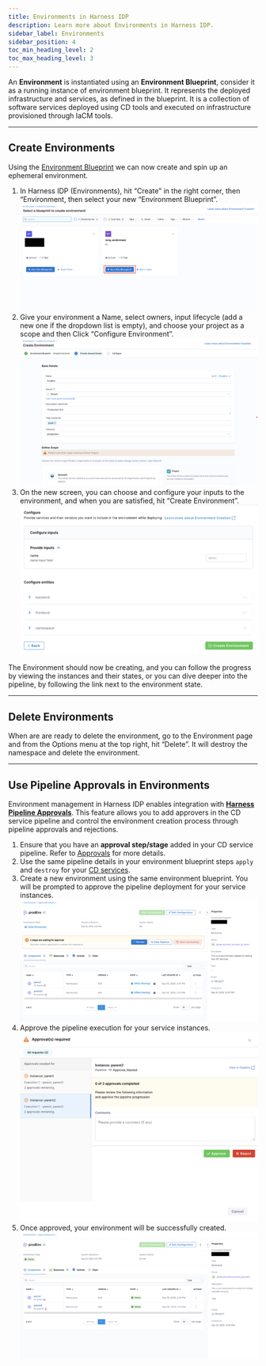 ```yaml
---
title: Environments in Harness IDP
description: Learn more about Environments in Harness IDP. 
sidebar_label: Environments
sidebar_position: 4
toc_min_heading_level: 2
toc_max_heading_level: 3
---
```


An **Environment** is instantiated using an **Environment Blueprint**, consider it as a running instance of environment blueprint. It represents the deployed infrastructure and services, as defined in the blueprint. It is a collection of software services deployed using CD tools and executed on infrastructure provisioned through IaCM tools.

---

## Create Environments
Using the [Environment Blueprint](/docs/internal-developer-portal/environment-management/env-blueprint-yaml.md) we can now create and spin up an ephemeral environment. 

1. In Harness IDP (Environments), hit “Create” in the right corner, then “Environment, then select your new “Environment Blueprint”.
![](./static/env-use.png)
2. Give your environment a Name, select owners, input lifecycle (add a new one if the dropdown list is empty), and choose your project as a scope and then Click “Configure Environment”.
![](./static/config-env.png)
3. On the new screen, you can choose and configure your inputs to the environment, and when you are satisfied, hit “Create Environment”. 
![](./static/config-inputs.png)

The Environment should now be creating, and you can follow the progress by viewing the instances and their states, or you can dive deeper into the pipeline, by following the link next to the environment state.

---

## Delete Environments
When are are ready to delete the environment, go to the Environment page and from the Options menu at the top right, hit “Delete”. It will destroy the namespace and delete the environment.

---

## Use Pipeline Approvals in Environments

Environment management in Harness IDP enables integration with **[Harness Pipeline Approvals](https://developer.harness.io/docs/platform/approvals/approvals-tutorial)**.
This feature allows you to add approvers in the CD service pipeline and control the environment creation process through pipeline approvals and rejections.

1. Ensure that you have an **approval step/stage** added in your CD service pipeline. Refer to [Approvals](https://developer.harness.io/docs/platform/approvals/approvals-tutorial) for more details.
2. Use the same pipeline details in your environment blueprint steps `apply` and `destroy` for your [CD services](/docs/internal-developer-portal/environment-management/env-blueprint-yaml.md#2-catalog-backend-services).
3. Create a new environment using the same environment blueprint. You will be prompted to approve the pipeline deployment for your service instances.
![](./static/approval-prompt1.png)
4. Approve the pipeline execution for your service instances.
![](./static/instance-approvals.png)
5. Once approved, your environment will be successfully created.
![](./static/env-creation.png)